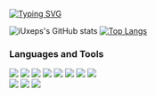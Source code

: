 [![Typing SVG](https://readme-typing-svg.demolab.com?font=Fira+Code&pause=1000&color=21CD00&width=435&lines=Front-end+Developer)](https://git.io/typing-svg)

![iUxeps's GitHub stats](https://github-readme-stats.vercel.app/api?username=iuxeps&show_icons=true&theme=dark)
[![Top Langs](https://github-readme-stats.vercel.app/api/top-langs/?username=iuxeps&demo&theme=dark)](https://github.com/iuxeps/github-readme-stats)

### Languages and Tools
<img src="https://img.shields.io/badge/HTML-black?style=for-the-badge&logo=HTML5&logoColor=#E34F26"/>  <img src="https://img.shields.io/badge/CSS-black?style=for-the-badge&logo=CSS3&logoColor=1572B6"/> <img src="https://img.shields.io/badge/Sass-black?style=for-the-badge&logo=Sass&logoColor=CC6699"/>  <img src="https://img.shields.io/badge/Bootstrap-7952B3?style=for-the-badge&logo=Bootstrap&logoColor=white"/> <img src="https://img.shields.io/badge/Tailwind Css-black?style=for-the-badge&logo=Tailwind Css&logoColor=06B6D4"/>  <img src="https://img.shields.io/badge/UIkit-2396F3?style=for-the-badge&logo=UIkit&logoColor=white"/>  <img src="https://img.shields.io/badge/JavaScript-black?style=for-the-badge&logo=JavaScript&logoColor=#F7DF1E"/>  <img src="https://img.shields.io/badge/Swiper-black?style=for-the-badge&logo=Swiper&logoColor=6332F6"/>  
<img src="https://img.shields.io/badge/Gulp-black?style=for-the-badge&logo=Gulp&logoColor=#CF4647"/>  <img src="https://img.shields.io/badge/Figma-black?style=for-the-badge&logo=Figma&logoColor=#F24E1E"/> <img src="https://img.shields.io/badge/VSCode-black?style=for-the-badge&logo=Visual Studio Code&logoColor=007ACC"/>
